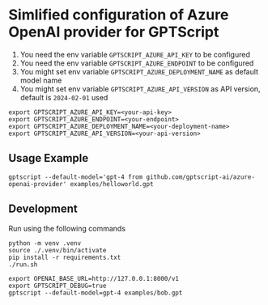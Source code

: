 # Simlified configuration of Azure OpenAI provider for GPTScript

1. You need the env variable `GPTSCRIPT_AZURE_API_KEY` to be configured
2. You need the env variable `GPTSCRIPT_AZURE_ENDPOINT` to be configured
3. You might set env variable `GPTSCRIPT_AZURE_DEPLOYMENT_NAME` as default model name
4. You might set env variable `GPTSCRIPT_AZURE_API_VERSION` as API version, default is `2024-02-01` used


```
export GPTSCRIPT_AZURE_API_KEY=<your-api-key>
export GPTSCRIPT_AZURE_ENDPOINT=<your-endpoint>
export GPTSCRIPT_AZURE_DEPLOYMENT_NAME=<your-deployment-name>
export GPTSCRIPT_AZURE_API_VERSION=<your-api-version>
```

## Usage Example

```
gptscript --default-model='gpt-4 from github.com/gptscript-ai/azure-openai-provider' examples/helloworld.gpt
```

## Development

Run using the following commands

```
python -m venv .venv
source ./.venv/bin/activate
pip install -r requirements.txt
./run.sh
```

```
export OPENAI_BASE_URL=http://127.0.0.1:8000/v1
export GPTSCRIPT_DEBUG=true
gptscript --default-model=gpt-4 examples/bob.gpt
```
